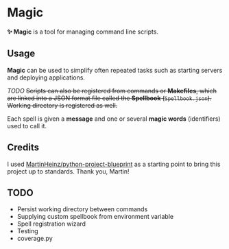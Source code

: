 # Magic

**✨ Magic** is a tool for managing command line scripts.

## Usage

**Magic** can be used to simplify often repeated tasks such as starting servers and deploying applications.

*TODO* ~~Scripts can also be registered from commands or **Makefiles**, which are linked into a JSON format file called the **Spellbook** (`Spellbook.json`). Working directory is registered as well.~~

Each spell is given a **message** and one or several **magic words** (identifiers) used to call it.

## Credits

I used [MartinHeinz/python-project-blueprint](https://github.com/MartinHeinz/python-project-blueprint) as a starting point to bring this project up to standards. Thank you, Martin!

## TODO

* Persist working directory between commands
* Supplying custom spellbook from environment variable
* Spell registration wizard
* Testing
* coverage.py
